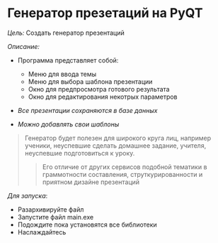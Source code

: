 # Генератор презетаций на PyQT
_Цель:_ Создать генератор презентаций 

_Описание:_
- Программа представляет собой:
  - Меню для ввода темы
  - Меню для выбора шаблона презентации
  - Окно для предпросмотра готового результата
  - Окно для редактирования некотрых параметров
 
- _Все презентации сохраняются в базе данных_
 
- _Можно добавлять свои шаблоны_
 
 > Генератор будет полезен для широкого круга лиц, например ученики, неуспевшие сделать домашнее задание, учителя, неуспевшие подготовиться к уроку.
 >> Его отличие от других сервисов подобной тематики в граммотности составления, струткурированности и  приятном дизайне презентаций
 
_Для запуска_:
- Разархивируйте файл
- Запустите файл main.exe
- Подождите пока установятся все библиотеки
- Наслаждайтесь
